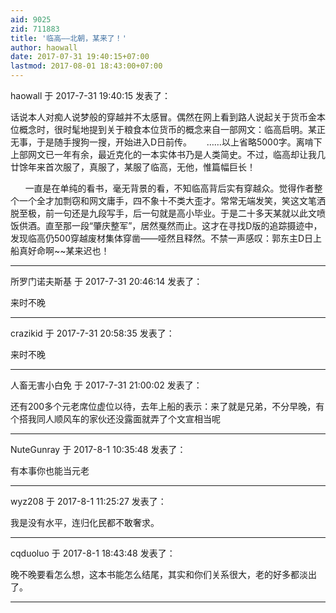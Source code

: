 ```yaml
---
aid: 9025
zid: 711883
title: '临高——北朝，某来了！'
author: haowall
date: 2017-07-31 19:40:15+07:00
lastmod: 2017-08-01 18:43:00+07:00
---
```


haowall 于 2017-7-31 19:40:15 发表了：

话说本人对痴人说梦般的穿越并不太感冒。偶然在网上看到路人说起关于货币金本位概念时，很时髦地提到关于粮食本位货币的概念来自一部网文：临高启明。某正无事，于是随手搜狗一搜，开始进入D日前传。      ……以上省略5000字。离啃下上部网文已一年有余，最近克化的一本实体书乃是人类简史。不过，临高却让我几廿馀年来首次服了，真服了，某服了临高，无他，惟篇幅巨长！

      一直是在单纯的看书，毫无背景的看，不知临高背后实有穿越众。觉得作者整个一个全才加剽窃和网文庸手，四不象十不类大歪才。常常无端发笑，笑这文笔洒脱至极，前一句还是九段写手，后一句就是高小毕业。于是二十多天某就以此文喷饭供酒。直至那一段“肇庆整军”，居然戛然而止。这才在寻找D版的追踪摄迹中，发现临高仍500穿越废材集体穿凿——哑然且释然。不禁一声感叹：郭东主D日上船真好命啊~~某来迟也！

---------

所罗门诺夫斯基 于 2017-7-31 20:46:14 发表了：

来时不晚

---------

crazikid 于 2017-7-31 20:58:35 发表了：

来时不晚

---------

人畜无害小白免 于 2017-7-31 21:00:02 发表了：

还有200多个元老席位虚位以待，去年上船的表示：来了就是兄弟，不分早晚，有个搭我同人顺风车的家伙还没露面就弄了个文宣相当呢

---------

NuteGunray 于 2017-8-1 10:35:48 发表了：

有本事你也能当元老

---------

wyz208 于 2017-8-1 11:25:27 发表了：

我是没有水平，连归化民都不敢奢求。

---------

cqduoluo 于 2017-8-1 18:43:48 发表了：

晚不晚要看怎么想，这本书能怎么结尾，其实和你们关系很大，老的好多都淡出了。

---------

